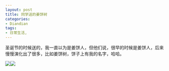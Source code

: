 ```yaml
---
layout: post
title: 同学送的姜饼树
categories:
- Diandian
tags:
- 日常生活, 
---
```

<p>圣诞节的时候送的，我一直以为是姜饼人，但他们说，很早的时候是姜饼人，后来慢慢演化出了很多，比如姜饼树，饼子上有我的名字，哈哈。</p>
<p><img src="http://m2.img.srcdd.com/farm5/d/2012/0627/10/9B5B43FA237466F0C923B56D203207F2_B500_900_500_281.JPEG" />‍<img src="http://m2.img.srcdd.com/farm5/d/2012/0627/10/A1A66F31A62C9CAA93F9469B041FE11D_B500_900_500_281.JPEG" />‍<br /><br /></p>
<p></p>